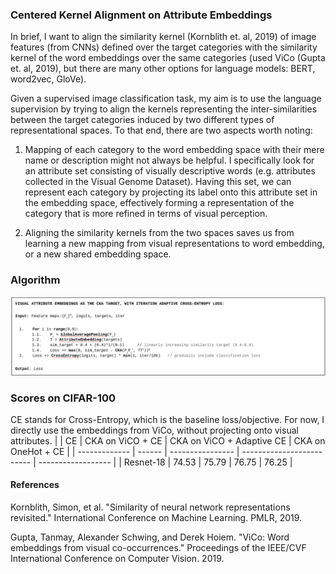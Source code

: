 ### Centered Kernel Alignment on Attribute Embeddings

In brief, I want to align the similarity kernel (Kornblith et. al, 2019) of image features (from CNNs) defined over the target categories with the similarity kernel of the word embeddings over the same categories (used ViCo (Gupta et. al, 2019), but there are many other options for language models: BERT, word2vec, GloVe). 

Given a supervised image classification task, my aim is to use the language supervision by trying to align the kernels representing the inter-similarities between the target categories induced by two different types of representational spaces. To that end, there are two aspects worth noting: 

1. Mapping of each category to the word embedding space with their mere name or description might not always be helpful. I specifically look for an attribute set consisting of visually descriptive words (e.g. attributes collected in the Visual Genome Dataset). Having this set, we can represent each category by projecting its label onto this attribute set in the embedding space, effectively forming a representation of the category that is more refined in terms of visual perception.

2. Aligning the similarity kernels from the two spaces saves us from learning a new mapping from visual representations to word embedding, or a new shared embedding space.

### Algorithm
![plot](./images/algo.png)

### Scores on CIFAR-100

CE stands for Cross-Entropy, which is the baseline loss/objective. For now, I directly use the embeddings from ViCo, without projecting onto visual attributes.
|               | CE     | CKA on ViCO + CE | CKA on ViCO + Adaptive CE | CKA on OneHot + CE |
| ------------- | ------ | ---------------- | ------------------------- | ------------------ |
| Resnet-18     | 74.53  |       75.79      |         76.75             |        76.25       |


#### References

Kornblith, Simon, et al. "Similarity of neural network representations revisited." International Conference on Machine Learning. PMLR, 2019.

Gupta, Tanmay, Alexander Schwing, and Derek Hoiem. "ViCo: Word embeddings from visual co-occurrences." Proceedings of the IEEE/CVF International Conference on Computer Vision. 2019.











